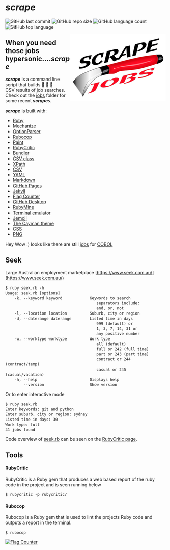# **_scrape_**

![GitHub last commit](https://img.shields.io/github/last-commit/fuchsia-programming/scrape)
![GitHub repo size](https://img.shields.io/github/repo-size/fuchsia-programming/scrape)
![GitHub language count](https://img.shields.io/github/languages/count/fuchsia-programming/scrape)
![GitHub top language](https://img.shields.io/github/languages/top/fuchsia-programming/scrape)
   
<img src="assets/images/logo.png" align="right">

## **When you need those jobs hypersonic...._scrape_**

**_scrape_** is a command line script that builds 🔧 🔩 🔨  
CSV results of job searches. Check out the [jobs](
https://github.com/fuchsia-programming/scrape/tree/master/jobs)
folder for some recent **_scrape_**_s_. 

**_scrape_** is built with:

- [Ruby](https://www.ruby-lang.org)
- [Mechanize](https://github.com/sparklemotion/mechanize)
- [OptionParser](https://docs.ruby-lang.org/en/2.5.0/OptionParser.html)
- [Rubocop](https://github.com/rubocop-hq/rubocop)
- [Paint](https://github.com/janlelis/paint)
- [RubyCritic](https://github.com/whitesmith/rubycritic)
- [Bundler](https://bundler.io/)
- [CSV class](https://ruby-doc.org/stdlib-2.5.0/libdoc/csv/rdoc/CSV.html)
- [XPath](https://en.wikipedia.org/wiki/XPath)
- [CSV](https://en.wikipedia.org/wiki/Comma-separated_values)
- [YAML](http://yaml.org/)
- [Markdown](https://daringfireball.net/projects/markdown/syntax)
- [GitHub Pages](https://pages.github.com/)
- [Jekyll](https://jekyllrb.com/)
- [Flag Counter](https://flagcounter.com)
- [GitHub Desktop](https://desktop.github.com/)
- [RubyMine](https://www.jetbrains.com/ruby/)
- [Terminal emulator](https://en.wikipedia.org/wiki/Terminal_emulator)
- [Jemoji](https://github.com/jekyll/jemoji)
- [The Cayman theme](https://github.com/pages-themes/cayman)
- [CSS](https://developer.mozilla.org/en-US/docs/Web/CSS)
- [PNG](https://en.wikipedia.org/wiki/Portable_Network_Graphics)

Hey Wow :) looks like there are still [jobs](https://github.com/fuchsia-programming/scrape/blob/master/jobs/cobol-worktype-all.csv) for [COBOL](
https://en.wikipedia.org/wiki/COBOL)

## Seek 

Large Australian employment marketplace
[https://www.seek.com.au/](https://www.seek.com.au/)  

```
$ ruby seek.rb -h
Usage: seek.rb [options]
    -k, --keyword keyword            Keywords to search
                                        separators include:
                                        and, or, not
    -l, --location location          Suburb, city or region
    -d, --daterange daterange        Listed time in days
                                        999 (default) or
                                        1, 3, 7, 14, 31 or
                                        any positive number
    -w, --worktype worktype          Work type
                                        all (default)
                                        full or 242 (full time)
                                        part or 243 (part time)
                                        contract or 244 (contract/temp)
                                        casual or 245 (casual/vacation)
    -h, --help                       Displays help
        --version                    Show version
```
Or to enter interactive mode
```
$ ruby seek.rb 
Enter keywords: git and python
Enter suburb, city or region: sydney
Listed time in days: 30
Work type: full
41 jobs found
```

Code overview of [seek.rb](
https://github.com/fuchsia-programming/scrape/blob/master/seek.rb) 
can be seen on the [RubyCritic page](
https://fuchsia-programming.github.io/scrape/rubycritic/overview.html).


## Tools

#### RubyCritic

RubyCritic is a Ruby gem that produces a web based report of the ruby
code in the project and is seen running below

```
$ rubycritic -p rubycritic/
```

#### Rubocop

Rubocop is a Ruby gem that is used to lint the projects Ruby code and
outputs a report in the terminal.

```
$ rubocop
```

<a href="https://info.flagcounter.com/0gCz">
    <img src="https://s05.flagcounter.com/count2/0gCz/bg_FFFFFF/txt_000000/border_CCCCCC/columns_2/maxflags_250/viewers_0/labels_1/pageviews_0/flags_0/percent_0/" alt="Flag Counter">
</a>
